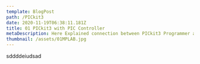 ```yaml
---
template: BlogPost
path: /PICkit3
date: 2020-11-19T06:38:11.181Z
title: 01 PICkit3 with PIC Controller
metaDescription: Here Explained connection between PICkit3 Programmer and PIC Microcontroller
thumbnail: /assets/01MPLAB.jpg
---
```

sddddeiudsad
